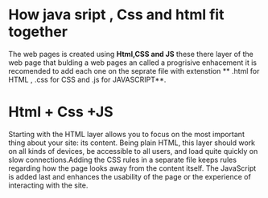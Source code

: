# How java sript , Css and html fit together

The web pages is created using **Html,CSS and JS** these there layer of the web page that bulding a web pages an called  a progrisive enhacement
it is recomended to add each one on the seprate file with extenstion ** .html for HTML , .css for CSS and .js for JAVASCRIPT**.

# Html + Css +JS
  Starting with the HTML layer allows you to focus on the most important thing about your site: its content. Being plain HTML, this layer should work on all kinds of devices, be    accessible to all users, and load quite quickly on slow connections.Adding the CSS rules in a separate file keeps rules regarding how the page looks away from the content itself.
  The JavaScript is added last and enhances the usability of the page or the experience of interacting with the site.
  
  
  




